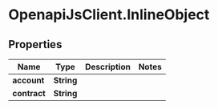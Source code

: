 # OpenapiJsClient.InlineObject

## Properties

Name | Type | Description | Notes
------------ | ------------- | ------------- | -------------
**account** | **String** |  | 
**contract** | **String** |  | 


